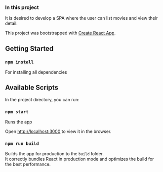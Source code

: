 
### In this project

It is desired to develop a SPA where the user can list movies and view their detail.

This project was bootstrapped with [Create React App](https://github.com/facebook/create-react-app).

## Getting Started

### `npm install`

For installing all dependencies

## Available Scripts

In the project directory, you can run:

### `npm start`

Runs the app

Open [http://localhost:3000](http://localhost:3000) to view it in the browser.


### `npm run build`

Builds the app for production to the `build` folder.<br />
It correctly bundles React in production mode and optimizes the build for the best performance.
 


